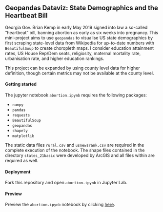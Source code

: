 ## Geopandas Dataviz: State Demographics and the Heartbeat Bill

Georgia Gov. Brian Kemp in early May 2019 signed into law a so-called “heartbeat” bill, banning abortion as early as six weeks into pregnancy. This mini-project aims to use `geopandas` to visualise US state demographics by first scraping state-level data from Wikipedia for up-to-date numbers with `BeautifulSoup` to create choropleth maps. I consider education attainment rates, US House Rep/Dem seats, religiosity, maternal mortality rate, urbanisation rate, and higher education rankings. 

This project can be expanded by using county level data for higher definition, though certain metrics may not be available at the county level. 

#### Getting started

The jupyter notebook `abortion.ipynb` requires the following packages: 
- `numpy`
- `pandas`
- `requests`
- `BeautifulSoup`
- `geopandas`
- `shapely`
- `matplotlib`

The static data files `rural.csv` and `usnewsrank.csv` are required in the complete execution of the notebook. The shape files contained in the directory `states_21basic` were developed by ArcGIS and all files within are required as well. 

#### Deployment

Fork this repository and open `abortion.ipynb` in Jupyter Lab. 

#### Preview

Preview the `abortion.ipynb` notebook by clicking [here](https://htmlpreview.github.io/?https://github.com/benedictau1993/heartbeat-bill/blob/master/abortion.html).
